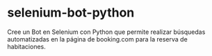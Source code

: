 # selenium-bot-python
Cree un Bot en Selenium con Python que permite realizar búsquedas automatizadas en la página de booking.com para la reserva de habitaciones. 
